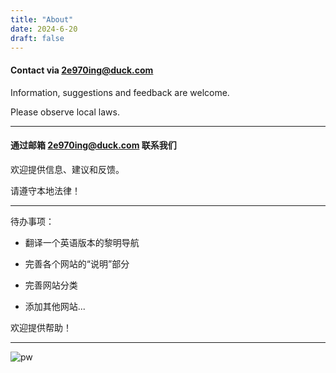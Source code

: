 ```yaml
---
title: "About"
date: 2024-6-20
draft: false
---
```


#### Contact via 2e970ing@duck.com 

Information, suggestions and feedback are welcome.

Please observe local laws. 

---

#### 通过邮箱 2e970ing@duck.com 联系我们

欢迎提供信息、建议和反馈。

请遵守本地法律！

---

待办事项：

+ 翻译一个英语版本的黎明导航

+ 完善各个网站的“说明”部分

+ 完善网站分类

+ 添加其他网站...

欢迎提供帮助！

---

![pw](https://dawn.noblogs.org/files/2024/07/ppsw-1.webp)

